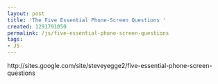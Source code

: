 ```yaml
---
layout: post
title: 'The Five Essential Phone-Screen Questions '
created: 1291791050
permalink: /js/five-essential-phone-screen-questions
tags:
- JS
---
```

<p>http://sites.google.com/site/steveyegge2/five-essential-phone-screen-questions</p>
